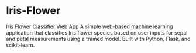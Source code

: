 # Iris-Flower
Iris Flower Classifier Web App A simple web-based machine learning application that classifies Iris flower species based on user inputs for sepal and petal measurements using a trained model. Built with Python, Flask, and scikit-learn.

